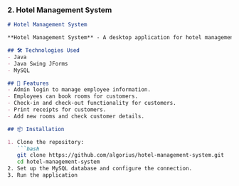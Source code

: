 
### 2. **Hotel Management System**

```markdown
# Hotel Management System

**Hotel Management System** - A desktop application for hotel management built using Java, Java Swing JForms, and MySQL.

## 🛠️ Technologies Used
- Java
- Java Swing JForms
- MySQL

## 🚀 Features
- Admin login to manage employee information.
- Employees can book rooms for customers.
- Check-in and check-out functionality for customers.
- Print receipts for customers.
- Add new rooms and check customer details.

## 📦 Installation

1. Clone the repository:
   ```bash
   git clone https://github.com/algorius/hotel-management-system.git
   cd hotel-management-system
2. Set up the MySQL database and configure the connection.
3. Run the application
